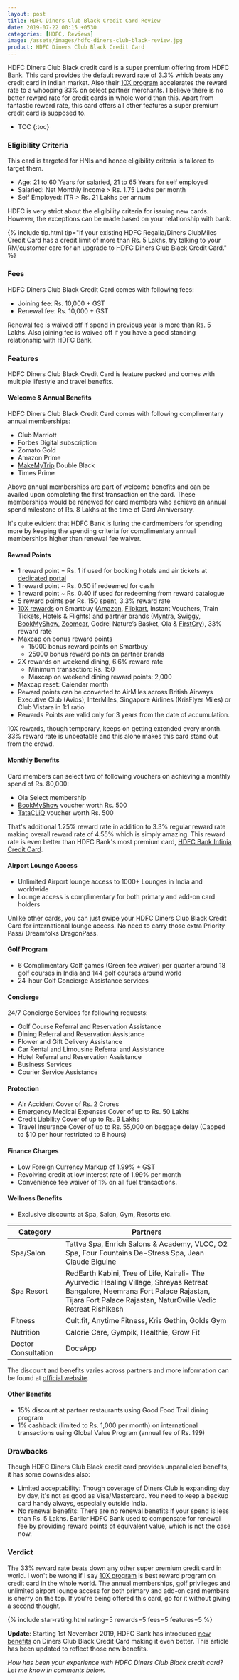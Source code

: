 ```yaml
---
layout: post
title: HDFC Diners Club Black Credit Card Review
date: 2019-07-22 00:15 +0530
categories: [HDFC, Reviews]
image: /assets/images/hdfc-diners-club-black-review.jpg
product: HDFC Diners Club Black Credit Card
---
```


HDFC Diners Club Black credit card is a super premium offering from HDFC Bank. This card provides the default reward rate of 3.3% which beats any credit card in Indian market. Also their [10X program](/hdfc-smartbuy-10x-rewards-even-more-rewarding-with-december-2019-update/) accelerates the reward rate to a whooping 33% on select partner merchants. I believe there is no better reward rate for credit cards in whole world than this. Apart from fantastic reward rate, this card offers all other features a super premium credit card is supposed to.

<!-- prettier-ignore -->
* TOC
{:toc}

### Eligibility Criteria

This card is targeted for HNIs and hence eligibility criteria is tailored to target them.

- Age: 21 to 60 Years for salaried, 21 to 65 Years for self employed
- Salaried: Net Monthly Income > Rs. 1.75 Lakhs per month
- Self Employed: ITR > Rs. 21 Lakhs per annum

HDFC is very strict about the eligibility criteria for issuing new cards. However, the exceptions can be made based on your relationship with bank.

{% include tip.html tip="If your existing HDFC Regalia/Diners ClubMiles Credit Card has a credit limit of more than Rs. 5 Lakhs, try talking to your RM/customer care for an upgrade to HDFC Diners Club Black Credit Card." %}

### Fees

HDFC Diners Club Black Credit Card comes with following fees:

- Joining fee: Rs. 10,000 + GST
- Renewal fee: Rs. 10,000 + GST

Renewal fee is waived off if spend in previous year is more than Rs. 5 Lakhs. Also joining fee is waived off if you have a good standing relationship with HDFC Bank.

### Features

HDFC Diners Club Black Credit Card is feature packed and comes with multiple lifestyle and travel benefits.

#### Welcome & Annual Benefits

HDFC Diners Club Black Credit Card comes with following complimentary annual memberships:

- Club Marriott
- Forbes Digital subscription
- Zomato Gold
- Amazon Prime
- [MakeMyTrip](https://l.cardinfo.in/makemytrip) Double Black
- Times Prime

Above annual memberships are part of welcome benefits and can be availed upon completing the first transaction on the card. These memberships would be renewed for card members who achieve an annual spend milestone of Rs. 8 Lakhs at the time of Card Anniversary.

It's quite evident that HDFC Bank is luring the cardmembers for spending more by keeping the spending criteria for complimentary annual memberships higher than renewal fee waiver.

#### Reward Points

- 1 reward point = Rs. 1 if used for booking hotels and air tickets at [dedicated portal](https://offers.smartbuy.hdfcbank.com/diners)
- 1 reward point ~ Rs. 0.50 if redeemed for cash
- 1 reward point ~ Rs. 0.40 if used for redeeming from reward catalogue
- 5 reward points per Rs. 150 spent, 3.3% reward rate
- [10X rewards](/hdfc-smartbuy-10x-rewards-even-more-rewarding-with-december-2019-update/) on Smartbuy ([Amazon](https://l.cardinfo.in/amazon), [Flipkart](https://l.cardinfo.in/flipkart), Instant Vouchers, Train Tickets, Hotels & Flights) and partner brands ([Myntra](https://l.cardinfo.in/myntra), [Swiggy](https://l.cardinfo.in/swiggy), [BookMyShow](https://l.cardinfo.in/bookmyshow), [Zoomcar](https://l.cardinfo.in/zoomcar), Godrej Nature’s Basket, Ola & [FirstCry](https://l.cardinfo.in/firstcry)), 33% reward rate
- Maxcap on bonus reward points
  - 15000 bonus reward points on Smartbuy
  - 25000 bonus reward points on partner brands
- 2X rewards on weekend dining, 6.6% reward rate
  - Minimum transaction: Rs. 150
  - Maxcap on weekend dining reward points: 2,000
- Maxcap reset: Calendar month
- Reward points can be converted to AirMiles across British Airways Executive Club (Avios), InterMiles, Singapore Airlines (KrisFlyer Miles) or Club Vistara in 1:1 ratio
- Rewards Points are valid only for 3 years from the date of accumulation.

10X rewards, though temporary, keeps on getting extended every month. 33% reward rate is unbeatable and this alone makes this card stand out from the crowd.

#### Monthly Benefits

Card members can select two of following vouchers on achieving a monthly spend of Rs. 80,000:

- Ola Select membership
- [BookMyShow](https://l.cardinfo.in/bookmyshow) voucher worth Rs. 500
- [TataCLiQ](https://l.cardinfo.in/tatacliq) voucher worth Rs. 500

That's additional 1.25% reward rate in addition to 3.3% regular reward rate making overall reward rate of 4.55% which is simply amazing. This reward rate is even better than HDFC Bank's most premium card, [HDFC Bank Infinia Credit Card](/hdfc-bank-infinia-credit-card-upgrade-experience/).

#### Airport Lounge Access

- Unlimited Airport lounge access to 1000+ Lounges in India and worldwide
- Lounge access is complimentary for both primary and add-on card holders

Unlike other cards, you can just swipe your HDFC Diners Club Black Credit Card for international lounge access. No need to carry those extra Priority Pass/ Dreamfolks DragonPass.

#### Golf Program

- 6 Complimentary Golf games (Green fee waiver) per quarter around 18 golf courses in India and 144 golf courses around world
- 24-hour Golf Concierge Assistance services

#### Concierge

24/7 Concierge Services for following requests:

- Golf Course Referral and Reservation Assistance
- Dining Referral and Reservation Assistance
- Flower and Gift Delivery Assistance
- Car Rental and Limousine Referral and Assistance
- Hotel Referral and Reservation Assistance
- Business Services
- Courier Service Assistance

#### Protection

- Air Accident Cover of Rs. 2 Crores
- Emergency Medical Expenses Cover of up to Rs. 50 Lakhs
- Credit Liability Cover of up to Rs. 9 Lakhs
- Travel Insurance Cover of up to Rs. 55,000 on baggage delay (Capped to \$10 per hour restricted to 8 hours)

#### Finance Charges

- Low Foreign Currency Markup of 1.99% + GST
- Revolving credit at low interest rate of 1.99% per month
- Convenience fee waiver of 1% on all fuel transactions.

#### Wellness Benefits

- Exclusive discounts at Spa, Salon, Gym, Resorts etc.

<table class="table" style="display: block;overflow-x: auto;">
  <thead class="thead-dark">
  <tr>
    <th scope="col"> Category</th>
  	<th scope="col"> Partners</th>
  </tr>
  </thead>
  <tbody>
  <tr>
    <td> Spa/Salon </td>
  	<td> Tattva Spa, Enrich Salons & Academy, VLCC, O2 Spa, Four Fountains De-Stress Spa, Jean Claude Biguine </td>
  </tr>
    <tr>
    <td> Spa Resort </td>
  	<td> RedEarth Kabini, Tree of Life, Kairali- The Ayurvedic Healing Village, Shreyas Retreat Bangalore, Neemrana Fort Palace Rajastan, Tijara Fort Palace Rajastan, NaturOville Vedic Retreat Rishikesh </td>
  </tr>
  <tr>
    <td> Fitness </td>
  	<td> Cult.fit, Anytime Fitness, Kris Gethin, Golds Gym </td>
  </tr>
  <tr>
    <td> Nutrition </td>
  	<td> Calorie Care, Gympik, Healthie, Grow Fit </td>
  </tr>
  <tr>
    <td> Doctor Consultation </td>
  	<td> DocsApp </td>
  </tr>
  </tbody>
</table>

The discount and benefits varies across partners and more information can be found at <a href="https://hdfcbankdinersclubwellness.poshvine.com/" target="_blank" rel="noopener">official website</a>.

#### Other Benefits

- 15% discount at partner restaurants using Good Food Trail dining program
- 1% cashback (limited to Rs. 1,000 per month) on international transactions using Global Value Program (annual fee of Rs. 199)

### Drawbacks

Though HDFC Diners Club Black credit card provides unparalleled benefits, it has some downsides also:

- Limited acceptability: Though coverage of Diners Club is expanding day by day, it's not as good as Visa/Mastercard. You need to keep a backup card handy always, especially outside India.
- No renewal benefits: There are no renewal benefits if your spend is less than Rs. 5 Lakhs. Earlier HDFC Bank used to compensate for renewal fee by providing reward points of equivalent value, which is not the case now.

### Verdict

The 33% reward rate beats down any other super premium credit card in world. I won't be wrong if I say [10X program](/hdfc-smartbuy-10x-rewards-even-more-rewarding-with-december-2019-update/) is best reward program on credit card in the whole world. The annual memberships, golf privileges and unlimited airport lounge access for both primary and add-on card members is cherry on the top. If you're being offered this card, go for it without giving a second thought.

{% include star-rating.html rating=5 rewards=5 fees=5 features=5 %}

**Update**: Starting 1st November 2019, HDFC Bank has introduced [new benefits](/hdfc-bank-introduces-new-benefits-on-diners-club-black-credit-card/) on Diners Club Black Credit Card making it even better. This article has been updated to reflect those new benefits.

_How has been your experience with HDFC Diners Club Black credit card? Let me know in comments below._
